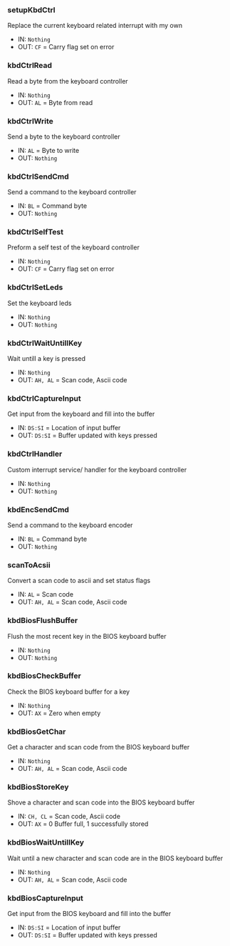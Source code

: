 ### setupKbdCtrl
Replace the current keyboard related interrupt with my own

* IN: `Nothing`
* OUT: `CF` = Carry flag set on error

### kbdCtrlRead
Read a byte from the keyboard controller

* IN: `Nothing`
* OUT: `AL` = Byte from read

### kbdCtrlWrite
Send a byte to the keyboard controller

* IN: `AL` = Byte to write
* OUT: `Nothing`

### kbdCtrlSendCmd
Send a command to the keyboard controller

* IN: `BL` = Command byte
* OUT: `Nothing`

### kbdCtrlSelfTest
Preform a self test of the keyboard controller

* IN: `Nothing`
* OUT: `CF` = Carry flag set on error

### kbdCtrlSetLeds
Set the keyboard leds

* IN: `Nothing`
* OUT: `Nothing`

### kbdCtrlWaitUntillKey
Wait untill a key is pressed

* IN: `Nothing`
* OUT: `AH, AL` = Scan code, Ascii code

### kbdCtrlCaptureInput
Get input from the keyboard and fill into the buffer

* IN: `DS:SI` = Location of input buffer
* OUT: `DS:SI` = Buffer updated with keys pressed

### kbdCtrlHandler
Custom interrupt service/ handler for the keyboard controller

* IN: `Nothing`
* OUT: `Nothing`

### kbdEncSendCmd
Send a command to the keyboard encoder

* IN: `BL` = Command byte
* OUT: `Nothing`

### scanToAcsii
Convert a scan code to ascii and set status flags

* IN: `AL` = Scan code
* OUT: `AH, AL` = Scan code, Ascii code 

### kbdBiosFlushBuffer
Flush the most recent key in the BIOS keyboard buffer

* IN: `Nothing`
* OUT: `Nothing`

### kbdBiosCheckBuffer
Check the BIOS keyboard buffer for a key

* IN: `Nothing`
* OUT: `AX` = Zero when empty

### kbdBiosGetChar
Get a character and scan code from the BIOS keyboard buffer

* IN: `Nothing`
* OUT: `AH, AL` = Scan code, Ascii code

### kbdBiosStoreKey
Shove a character and scan code into the BIOS keyboard buffer

* IN: `CH, CL` = Scan code, Ascii code
* OUT: `AX` = 0 Buffer full, 1 successfully stored

### kbdBiosWaitUntillKey
Wait until a new character and scan code are in the BIOS keyboard buffer

* IN: `Nothing`
* OUT: `AH, AL` = Scan code, Ascii code

### kbdBiosCaptureInput
Get input from the BIOS keyboard and fill into the buffer

* IN: `DS:SI` = Location of input buffer
* OUT: `DS:SI` = Buffer updated with keys pressed
